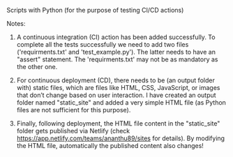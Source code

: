 Scripts with Python (for the purpose of testing CI/CD actions) 

Notes: 

1. A continuous integration (CI) action has been added successfully. To complete all the tests successfully we need to add two files ('requirments.txt' and 'test_example.py'). The latter needs to have an "assert" statement. The 'requirments.txt' may not be as mandatory as the other one. 

2. For continuous deployment (CD), there needs to be (an output folder with) static files, which are files like HTML, CSS, JavaScript, or images that don’t change based on user interaction. I have created an output folder named "static_site" and added a very simple HTML file (as Python files are not sufficient for this purpose). 

3. Finally, following deployment, the HTML file content in the "static_site" folder gets published via Netlify (check https://app.netlify.com/teams/ananthu89/sites for details). By modifying the HTML file, automatically the published content also changes! 
